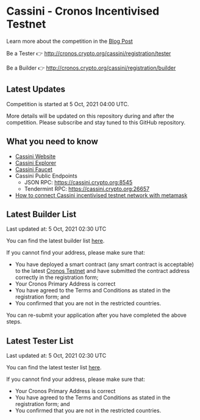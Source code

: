 # Cassini - Cronos Incentivised Testnet

Learn more about the competition in the [Blog Post](https://medium.com/crypto-org-chain/introducing-cassini-the-cronos-incentivised-testnet-fe11a42a623d)

Be a Tester 👉 http://cronos.crypto.org/cassini/registration/tester

Be a Builder 👉 http://cronos.crypto.org/cassini/registration/builder

## Latest Updates

Competition is started at 5 Oct, 2021 04:00 UTC.

More details will be updated on this repository during and after the competition. Please subscribe and stay tuned to this GitHub repository.

## What you need to know

- [Cassini Website](https://cronos.crypto.org/cassini)
- [Cassini Explorer](https://cronos.crypto.org/cassini/explorer)
- [Cassini Faucet](https://cronos.crypto.org/cassini/faucet)
- Cassini Public Endpoints
  - JSON RPC: https://cassini.crypto.org:8545
  - Tendermint RPC: https://cassini.crypto.org:26657
- [How to connect Cassini incentivised testnet network with metamask](./cassini-network-info/README.md)

## Latest Builder List

Last updated at: 5 Oct, 2021 02:30 UTC

You can find the latest builder list [here](./builderList.csv).

If you cannot find your address, please make sure that:
- You have deployed a smart contract (any smart contract is acceptable) to the latest [Cronos Testnet](https://github.com/crypto-org-chain/cronos-testnets) and have submitted the contract address correctly in the registration form;
- Your Cronos Primary Address is correct
- You have agreed to the Terms and Conditions as stated in the registration form; and
- You confirmed that you are not in the restricted countries.

You can re-submit your application after you have completed the above steps.

## Latest Tester List

Last updated at: 5 Oct, 2021 02:30 UTC

You can find the latest tester list [here](./testerList.csv).

If you cannot find your address, please make sure that:
- Your Cronos Primary Address is correct
- You have agreed to the Terms and Conditions as stated in the registration form; and
- You confirmed that you are not in the restricted countries.
